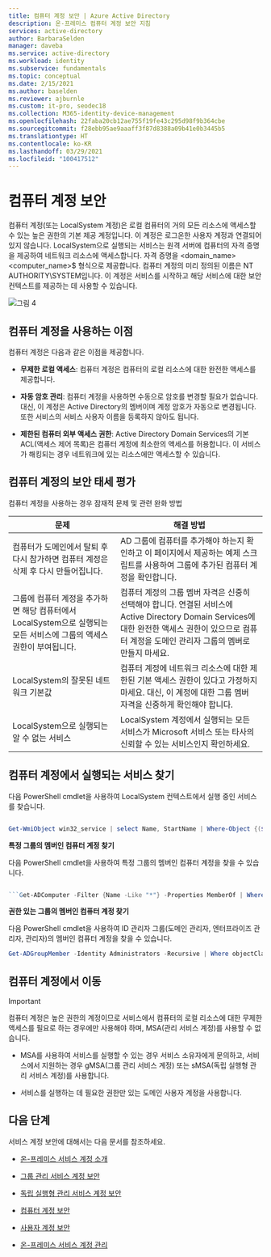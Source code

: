 ```yaml
---
title: 컴퓨터 계정 보안 | Azure Active Directory
description: 온-프레미스 컴퓨터 계정 보안 지침
services: active-directory
author: BarbaraSelden
manager: daveba
ms.service: active-directory
ms.workload: identity
ms.subservice: fundamentals
ms.topic: conceptual
ms.date: 2/15/2021
ms.author: baselden
ms.reviewer: ajburnle
ms.custom: it-pro, seodec18
ms.collection: M365-identity-device-management
ms.openlocfilehash: 22faba20cb12ae755f19fe43c295d98f9b364cbe
ms.sourcegitcommit: f28ebb95ae9aaaff3f87d8388a09b41e0b3445b5
ms.translationtype: HT
ms.contentlocale: ko-KR
ms.lasthandoff: 03/29/2021
ms.locfileid: "100417512"
---
```

# <a name="securing-computer-accounts"></a>컴퓨터 계정 보안

컴퓨터 계정(또는 LocalSystem 계정)은 로컬 컴퓨터의 거의 모든 리소스에 액세스할 수 있는 높은 권한의 기본 제공 계정입니다. 이 계정은 로그온한 사용자 계정과 연결되어 있지 않습니다. LocalSystem으로 실행되는 서비스는 원격 서버에 컴퓨터의 자격 증명을 제공하여 네트워크 리소스에 액세스합니다. 자격 증명을 <domain_name>\<computer_name>$ 형식으로 제공합니다. 컴퓨터 계정의 미리 정의된 이름은 NT AUTHORITY\SYSTEM입니다. 이 계정은 서비스를 시작하고 해당 서비스에 대한 보안 컨텍스트를 제공하는 데 사용할 수 있습니다.

![[그림 4](.\media\securing-service-accounts\secure-computer-accounts-image-1.png)](.\media\securing-service-accounts\secure-computer-accounts-image-1.png)

## <a name="benefits-of-using-the-computer-account"></a>컴퓨터 계정을 사용하는 이점

컴퓨터 계정은 다음과 같은 이점을 제공합니다.

* **무제한 로컬 액세스**: 컴퓨터 계정은 컴퓨터의 로컬 리소스에 대한 완전한 액세스를 제공합니다.

* **자동 암호 관리**: 컴퓨터 계정을 사용하면 수동으로 암호를 변경할 필요가 없습니다. 대신, 이 계정은 Active Directory의 멤버이며 계정 암호가 자동으로 변경됩니다. 또한 서비스의 서비스 사용자 이름을 등록하지 않아도 됩니다.

* **제한된 컴퓨터 외부 액세스 권한**: Active Directory Domain Services의 기본 ACL(액세스 제어 목록)은 컴퓨터 계정에 최소한의 액세스를 허용합니다. 이 서비스가 해킹되는 경우 네트워크에 있는 리소스에만 액세스할 수 있습니다.

## <a name="assess-security-posture-of-computer-accounts"></a>컴퓨터 계정의 보안 태세 평가

컴퓨터 계정을 사용하는 경우 잠재적 문제 및 관련 완화 방법 

| 문제| 해결 방법 |
| - | - |
| 컴퓨터가 도메인에서 탈퇴 후 다시 참가하면 컴퓨터 계정은 삭제 후 다시 만들어집니다.| AD 그룹에 컴퓨터를 추가해야 하는지 확인하고 이 페이지에서 제공하는 예제 스크립트를 사용하여 그룹에 추가된 컴퓨터 계정을 확인합니다.| 
| 그룹에 컴퓨터 계정을 추가하면 해당 컴퓨터에서 LocalSystem으로 실행되는 모든 서비스에 그룹의 액세스 권한이 부여됩니다.| 컴퓨터 계정의 그룹 멤버 자격은 신중히 선택해야 합니다. 연결된 서비스에 Active Directory Domain Services에 대한 완전한 액세스 권한이 있으므로 컴퓨터 계정을 도메인 관리자 그룹의 멤버로 만들지 마세요. |
| LocalSystem의 잘못된 네트워크 기본값| 컴퓨터 계정에 네트워크 리소스에 대한 제한된 기본 액세스 권한이 있다고 가정하지 마세요. 대신, 이 계정에 대한 그룹 멤버 자격을 신중하게 확인해야 합니다. |
| LocalSystem으로 실행되는 알 수 없는 서비스| LocalSystem 계정에서 실행되는 모든 서비스가 Microsoft 서비스 또는 타사의 신뢰할 수 있는 서비스인지 확인하세요. |


## <a name="find-services-running-under-the-computer-account"></a>컴퓨터 계정에서 실행되는 서비스 찾기

다음 PowerShell cmdlet을 사용하여 LocalSystem 컨텍스트에서 실행 중인 서비스를 찾습니다.

```powershell

Get-WmiObject win32_service | select Name, StartName | Where-Object {($_.StartName -eq "LocalSystem")}
```

**특정 그룹의 멤버인 컴퓨터 계정 찾기**

다음 PowerShell cmdlet을 사용하여 특정 그룹의 멤버인 컴퓨터 계정을 찾을 수 있습니다.

```powershell

```Get-ADComputer -Filter {Name -Like "*"} -Properties MemberOf | Where-Object {[STRING]$_.MemberOf -like "Your_Group_Name_here*"} | Select Name, MemberOf
```

**권한 있는 그룹의 멤버인 컴퓨터 계정 찾기**

다음 PowerShell cmdlet을 사용하여 ID 관리자 그룹(도메인 관리자, 엔터프라이즈 관리자, 관리자)의 멤버인 컴퓨터 계정을 찾을 수 있습니다.

```powershell
Get-ADGroupMember -Identity Administrators -Recursive | Where objectClass -eq "computer"
```
## <a name="move-from-computer-accounts"></a>컴퓨터 계정에서 이동

> [!IMPORTANT]
> 컴퓨터 계정은 높은 권한의 계정이므로 서비스에서 컴퓨터의 로컬 리소스에 대한 무제한 액세스를 필요로 하는 경우에만 사용해야 하며, MSA(관리 서비스 계정)를 사용할 수 없습니다.

* MSA를 사용하여 서비스를 실행할 수 있는 경우 서비스 소유자에게 문의하고, 서비스에서 지원하는 경우 gMSA(그룹 관리 서비스 계정) 또는 sMSA(독립 실행형 관리 서비스 계정)를 사용합니다.

* 서비스를 실행하는 데 필요한 권한만 있는 도메인 사용자 계정을 사용합니다.

## <a name="next-steps"></a>다음 단계 

서비스 계정 보안에 대해서는 다음 문서를 참조하세요.

* [온-프레미스 서비스 계정 소개](service-accounts-on-premises.md)

* [그룹 관리 서비스 계정 보안](service-accounts-group-managed.md)

* [독립 실행형 관리 서비스 계정 보안](service-accounts-standalone-managed.md)

* [컴퓨터 계정 보안](service-accounts-computer.md)

* [사용자 계정 보안](service-accounts-user-on-premises.md)

* [온-프레미스 서비스 계정 관리](service-accounts-govern-on-premises.md)

 

 
